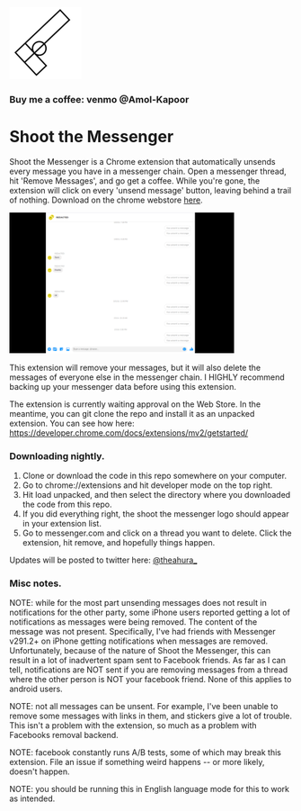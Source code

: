 ![Shoot the Messenger Icon](/icon.png)

### Buy me a coffee: venmo @Amol-Kapoor

# Shoot the Messenger

Shoot the Messenger is a Chrome extension that automatically unsends every message you have in a messenger chain. Open a messenger thread, hit 'Remove Messages', and go get a coffee. While you're gone, the extension will click on every 'unsend message' button, leaving behind a trail of nothing. Download on the chrome webstore [here](https://chrome.google.com/webstore/detail/shoot-the-messenger/lkhmjelfhkidbekjkghmbacoaolbcmep?hl=en). 

  <img src="redacted.png" alt="Removed messages with Shoot the Messenger" width="400"/>

This extension will remove your messages, but it will also delete the messages of everyone else in the messenger chain. I HIGHLY recommend backing up your messenger data before using this extension.

The extension is currently waiting approval on the Web Store. In the meantime, you can git clone the repo and install it as an unpacked extension. You can see how here: https://developer.chrome.com/docs/extensions/mv2/getstarted/

### Downloading nightly.
1) Clone or download the code in this repo somewhere on your computer. 
2) Go to chrome://extensions and hit developer mode on the top right.
3) Hit load unpacked, and then select the directory where you downloaded the code from this repo. 
4) If you did everything right, the shoot the messenger logo should appear in your extension list.
5) Go to messenger.com and click on a thread you want to delete. Click the extension, hit remove, and hopefully things happen.

Updates will be posted to twitter here: [@theahura_](https://twitter.com/theahura_)

### Misc notes.

NOTE: while for the most part unsending messages does not result in notifications for the other party, some iPhone users reported getting a lot of notifications as messages were being removed. The content of the message was not present. Specifically, I've had friends with Messenger v291.2+ on iPhone getting notifications when messages are removed. Unfortunately, because of the nature of Shoot the Messenger, this can result in a lot of inadvertent spam sent to Facebook friends. As far as I can tell, notifications are NOT sent if you are removing messages from a thread where the other person is NOT your facebook friend. None of this applies to android users.

NOTE: not all messages can be unsent. For example, I've been unable to remove some messages with links in them, and stickers give a lot of trouble. This isn't a problem with the extension, so much as a problem with Facebooks removal backend.

NOTE: facebook constantly runs A/B tests, some of which may break this extension. File an issue if something weird happens -- or more likely, doesn't happen.

NOTE: you should be running this in English language mode for this to work as intended.
